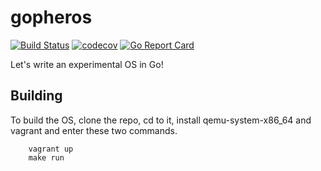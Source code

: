 # gopheros
[![Build Status](https://travis-ci.org/achilleasa/gopher-os.svg?branch=master)](https://travis-ci.org/achilleasa/gopher-os)
[![codecov](https://codecov.io/gh/achilleasa/gopher-os/branch/master/graph/badge.svg)](https://codecov.io/gh/achilleasa/gopher-os)
[![Go Report Card](https://goreportcard.com/badge/github.com/achilleasa/gopher-os)](https://goreportcard.com/report/github.com/achilleasa/gopher-os)

Let's write an experimental OS in Go!

## Building
To build the OS, clone the repo, cd to it, install qemu-system-x86_64 and vagrant and enter these two commands.

        vagrant up
        make run
